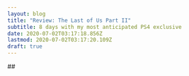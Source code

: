 ```yaml
---
layout: blog
title: "Review: The Last of Us Part II"
subtitle: 8 days with my most anticipated PS4 exclusive
date: 2020-07-02T03:17:18.856Z
lastmod: 2020-07-02T03:17:20.109Z
draft: true
---
```

\##